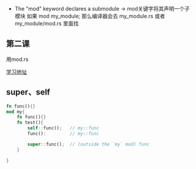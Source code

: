 * The "mod" keyword declares a submodule
-> mod关键字将其声明一个子模块
如果 mod my_module;
那么编译器会去 my_module.rs 或者 my_module/mod.rs 里面找

## 第二课
用mod.rs

[学习地址](https://www.sheshbabu.com/posts/rust-module-system/)

## super、self
```rust
fn func(){}
mod my{
    fn func(){}
    fn test(){
        self::func();   // my::func 
        func():         // my::func

        super::func();  // (outside the `my` mod) func
    }

}
```